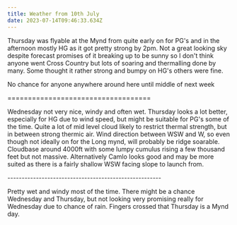 ```yaml
---
title: Weather from 10th July
date: 2023-07-14T09:46:33.634Z
---
```

Thursday was flyable at the Mynd from quite early on for PG's and in the afternoon mostly HG as it got pretty strong by 2pm.  Not a great looking sky despite forecast promises of it breaking up to be sunny so I don't think anyone went Cross Country but lots of soaring and thermalling done by many.  Some thought it rather strong and bumpy on HG's others were fine.

No chance for anyone anywhere around here until middle of next week

\===================================

Wednesday not very nice, windy and often wet.  Thursday looks a lot better, especially for HG due to wind speed, but might be suitable for PG's some of the time.  Quite a lot of mid level cloud likely to restrict thermal strength, but in between strong thermic air.  Wind direction between WSW and W, so even though not ideally on for the Long mynd, will probably be ridge soarable.  Cloudbase around 4000ft with some lumpy cumulus rising a few thousand feet but not massive.  Alternatively Camlo looks good and may be more suited as there is a fairly shallow WSW facing slope to launch from.

\------------------------------------------------------

Pretty wet and windy most of the time.  There might be a chance Wednesday and Thursday, but not looking very promising really for Wednesday due to chance of rain.  Fingers crossed that Thursday is a Mynd day.